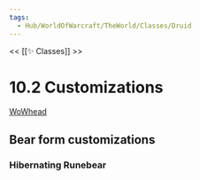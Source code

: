 ```yaml
---
tags:
  - Hub/WorldOfWarcraft/TheWorld/Classes/Druid
---
```

<< [[✨ Classes]] >>

# 10.2 Customizations
[WoWhead](https://www.wowhead.com/guide/classes/druid/customizations-patch-10-2)
## Bear form customizations
### Hibernating Runebear
